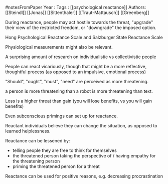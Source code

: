 #notesFromPaper
Year   :
Tags   : [[psychological reactance]]
Authors: [[Steindl]] [[Jonas]] [[Sittenthaler]] [[Traut-Mattausch]] [[Greenberg]]

During reactance, people may act hostile towards the threat, "upgrade" their view of the restricted freedom, or "downgrade" the imposed option.

Hong Psychological Reactance Scale and Salzburger State Reactance Scale

Physiological measurements might also be relevant.

A surprising amount of research on individualistic vs collectivistic people

People can react vicariously, though that might be a more reflective, thoughtful process (as opposed to an impulsive, emotional process)

"Should", "ought", "must", "need" are perceived as more threatening.

a person is more threatening than a robot is more threatening than text.

Loss is a higher threat than gain (you will lose benefits, vs you will gain benefits)

Even subconscious primings can set up for reactance.

Reactant individuals believe they can change the situation, as opposed to learned helplessness.

Reactance can be lessened by:
 - telling people they are free to think for themselves
 - the threatened person taking the perspective of / having empathy for the threatening person
 - priming the threatened person for a threat

Reactance can be used for positive reasons, e.g. decreasing procrastination
